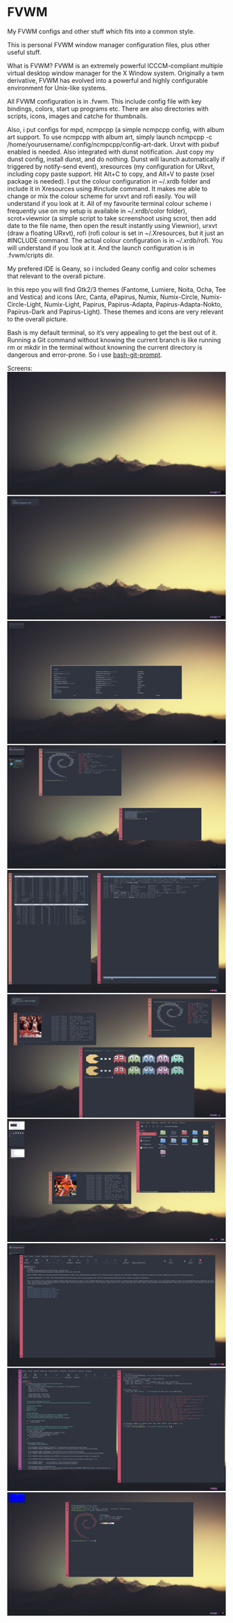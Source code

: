 # FVWM
My FVWM configs and other stuff which fits into a common style.

This is personal FVWM window manager configuration files, plus other useful stuff.

What is FVWM? FVWM is an extremely powerful ICCCM-compliant multiple virtual desktop window manager for the X Window system. Originally a twm derivative, FVWM has evolved into a powerful and highly configurable environment for Unix-like systems. 

All FVWM configuration is in .fvwm. This include config file with key bindings, colors, start up programs etc. There are also directories with scripts, icons, images and catche for thumbnails.

Also, i put configs for mpd, ncmpcpp (a simple ncmpcpp config, with album art support. To use ncmpcpp with album art, simply launch ncmpcpp -c /home/yourusername/.config/ncmpcpp/config-art-dark. Urxvt with pixbuf enabled is needed. Also integrated with dunst notification. Just copy my dunst config, install dunst, and do nothing. Dunst will launch automatically if triggered by notify-send event), xresources (my configuration for URxvt, including copy paste support. Hit Alt+C to copy, and Alt+V to paste (xsel package is needed). I put the colour configuration in ~/.xrdb folder and include it in Xresources using #include command. It makes me able to change or mix the colour scheme for urxvt and rofi easily. You will understand if you look at it. All of my favourite terminal colour scheme i frequently use on my setup is available in ~/.xrdb/color folder), scrot+viewnior (a simple script to take screenshoot using scrot, then add date to the file name, then open the result instantly using Viewnior), urxvt (draw a floating URxvt), rofi (rofi colour is set in ~/.Xresources, but it just an #INCLUDE command. The actual colour configuration is in ~/.xrdb/rofi. You will understand if you look at it. And the launch configuration is in .fvwm/cripts dir.
 
My prefered IDE is Geany, so i included Geany config and color schemes that relevant to the overall picture.

In this repo you will find Gtk2/3 themes (Fantome, Lumiere, Noita, Ocha, Tee and Vestica) and icons (Arc, Canta, ePapirus, Numix, Numix-Circle, Numix-Circle-Light, Numix-Light, Papirus, Papirus-Adapta, Papirus-Adapta-Nokto, Papirus-Dark and Papirus-Light). These themes and icons are very relevant to the overall picture.

Bash is my default terminal, so it’s very appealing to get the best out of it.  Running a Git command without knowing the current branch is like running rm or mkdir in the terminal without knowning the current directory is dangerous and error-prone. So i use [bash-git-prompt](https://github.com/magicmonty/bash-git-prompt).

Screens:
![Screenshot](screen.png?raw=true "Clear")
![Screenshot](screen_1.png?raw=true "Notification")
![Screenshot](screen_2.png?raw=true "Rofi")
![Screenshot](screen_3.png?raw=true "Binclock")
![Screenshot](screen_4.png?raw=true "Terms")
![Screenshot](screen_5.png?raw=true "Apps")
![Screenshot](screen_6.png?raw=true "Icons")
![Screenshot](screen_7.png?raw=true "Geany")
![Screenshot](screen_8.png?raw=true "Bash")
![Screenshot](screen_9.png?raw=true "Fakefetch")
